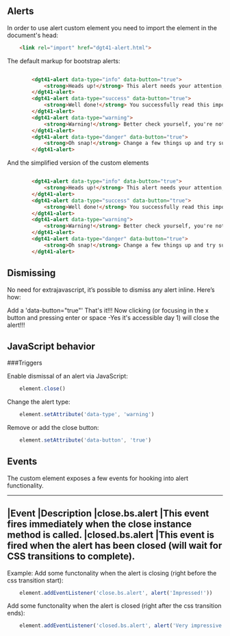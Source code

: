 ## Alerts

In order to use alert custom element you need to import the element in the document's head:
```html
	<link rel="import" href="dgt41-alert.html">
```

The default markup for bootstrap alerts:
```html

		<dgt41-alert data-type="info" data-button="true">
			<strong>Heads up!</strong> This alert needs your attention, but it's not super important.
		</dgt41-alert>
		<dgt41-alert data-type="success" data-button="true">
			<strong>Well done!</strong> You successfully read this important alert message.
		</dgt41-alert>
		<dgt41-alert data-type="warning">
			<strong>Warning!</strong> Better check yourself, you're not looking too good.
		</dgt41-alert>
		<dgt41-alert data-type="danger" data-button="true">
			<strong>Oh snap!</strong> Change a few things up and try submitting again.
		</dgt41-alert>
```

And the simplified version of the custom elements
```html

		<dgt41-alert data-type="info" data-button="true">
			<strong>Heads up!</strong> This alert needs your attention, but it's not super important.
		</dgt41-alert>
		<dgt41-alert data-type="success" data-button="true">
			<strong>Well done!</strong> You successfully read this important alert message.
		</dgt41-alert>
		<dgt41-alert data-type="warning">
			<strong>Warning!</strong> Better check yourself, you're not looking too good.
		</dgt41-alert>
		<dgt41-alert data-type="danger" data-button="true">
			<strong>Oh snap!</strong> Change a few things up and try submitting again.
		</dgt41-alert>
```

## Dismissing
No need for extrajavascript, it’s possible to dismiss any alert inline. Here’s how:

Add a 'data-button="true"'
That's it!!! Now clicking (or focusing in the x button and pressing enter or space -Yes it's accessible day 1) will close the alert!!!

## JavaScript behavior
###Triggers

Enable dismissal of an alert via JavaScript:
```js
	element.close()
```

Change the alert type:
```js
	element.setAttribute('data-type', 'warning')
```

Remove or add the close button:
```js
	element.setAttribute('data-button', 'true')
```

## Events
The custom element exposes a few events for hooking into alert functionality.

--------
|Event				|Description
|close.bs.alert		|This event fires immediately when the close instance method is called.
|closed.bs.alert	|This event is fired when the alert has been closed (will wait for CSS transitions to complete).
--------

Example:
Add some functonality when the alert is closing (right before the css transition start):
```js
	element.addEventListener('close.bs.alert', alert('Impressed!'))
```

Add some functonality when the alert is closed (right after the css transition ends):
```js
	element.addEventListener('closed.bs.alert', alert('Very impressive!'))
```
